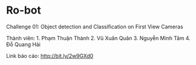 # Ro-bot
Challenge 01: Object detection and Classification on First View Cameras

Thành viên: 1. Phạm Thuận Thành
            2. Vũ Xuân Quân
            3. Nguyễn Minh Tâm
            4. Đỗ Quang Hải
            
 Link báo cáo: http://bit.ly/2w9GXd0
